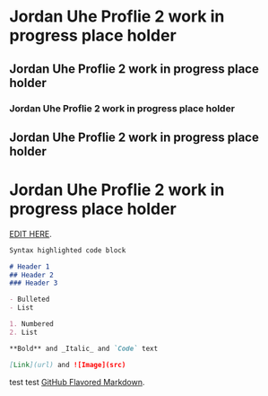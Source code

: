 # Jordan Uhe Proflie 2 work in progress place holder
## Jordan Uhe Proflie 2 work in progress place holder
### Jordan Uhe Proflie 2 work in progress place holder
## Jordan Uhe Proflie 2 work in progress place holder
# Jordan Uhe Proflie 2 work in progress place holder

[EDIT HERE](https://github.com/Jordan-Uhe/Proflie/edit/main/README.md).


```markdown
Syntax highlighted code block

# Header 1
## Header 2
### Header 3

- Bulleted
- List

1. Numbered
2. List

**Bold** and _Italic_ and `Code` text

[Link](url) and ![Image](src)
```
test test
[GitHub Flavored Markdown](https://guides.github.com/features/mastering-markdown/).
